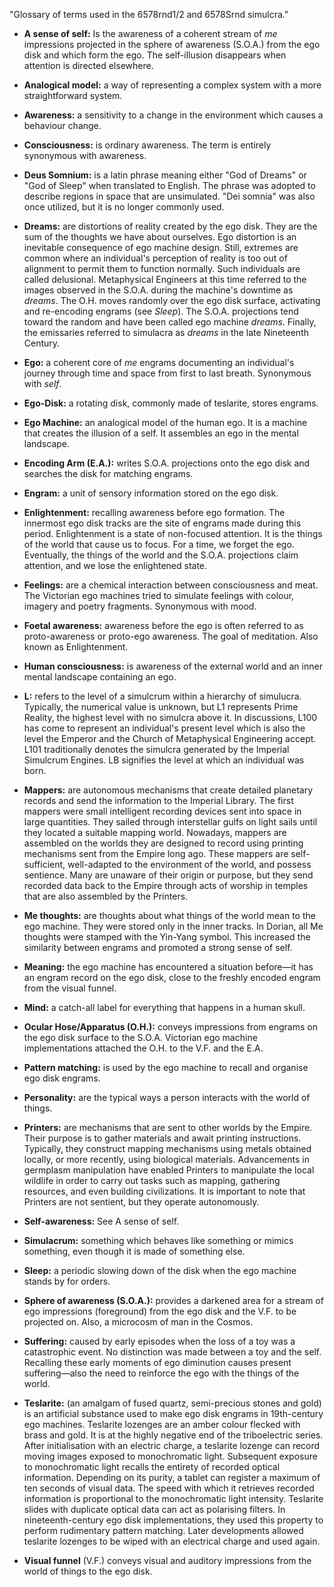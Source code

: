  "Glossary of terms used in the 6578rnd1/2 and 6578Srnd simulcra." 

- __A sense of self:__ Is the awareness of a coherent stream of *me* impressions projected in the sphere of awareness (S.O.A.) from the ego disk and which form the ego. The self-illusion disappears when attention is directed elsewhere.

- __Analogical model:__ a way of representing a complex system with a more straightforward system.

- __Awareness:__ a sensitivity to a change in the environment which causes a behaviour change.

- __Consciousness:__ is ordinary awareness. The term is entirely synonymous with awareness. 

- __Deus Somnium:__ is a latin phrase meaning either "God of Dreams" or "God of Sleep" when translated to English. The phrase was adopted to describe regions in space that are unsimulated. "Dei somnia" was also once utilized, but it is no longer commonly used.

- __Dreams:__ are distortions of reality created by the ego disk. They are the sum of the thoughts we have about ourselves. Ego distortion is an inevitable consequence of ego machine design. Still, extremes are common where an individual's perception of reality is too out of alignment to permit them to function normally. Such individuals are called delusional. Metaphysical Engineers at this time referred to the images observed in the S.O.A. during the machine's downtime as *dreams*. The O.H. moves randomly over the ego disk surface, activating and re-encoding engrams (see *Sleep*). The S.O.A. projections tend toward the random and have been called ego machine *dreams*. Finally, the emissaries referred to simulacra as *dreams* in the late Nineteenth Century. 

- __Ego:__ a coherent core of _me_ engrams documenting an individual's journey through time and space from first to last breath. Synonymous with *self*. 

- __Ego-Disk:__ a rotating disk, commonly made of teslarite, stores engrams.

- __Ego Machine:__ an analogical model of the human ego. It is a machine that creates the illusion of a self. It assembles an ego in the mental landscape. 

- __Encoding Arm (E.A.):__ writes S.O.A. projections onto the ego disk and searches the disk for matching engrams. 

- __Engram:__ a unit of sensory information stored on the ego disk. 

- __Enlightenment:__ recalling awareness before ego formation. The innermost ego disk tracks are the site of engrams made during this period. Enlightenment is a state of non-focused attention. It is the things of the world that cause us to focus. For a time, we forget the ego. Eventually, the things of the world and the S.O.A. projections claim attention, and we lose the enlightened state.

- __Feelings:__ are a chemical interaction between consciousness and meat. The Victorian ego machines tried to simulate feelings with colour, imagery and poetry fragments. Synonymous with mood.

- __Foetal awareness:__ awareness before the ego is often referred to as proto-awareness or proto-ego awareness. The goal of meditation. Also known as Enlightenment. 

- __Human consciousness:__ is awareness of the external world and an inner mental landscape containing an ego. 

- __L:__ refers to the level of a simulcrum within a hierarchy of simulucra. Typically, the numerical value is unknown, but L1 represents Prime Reality, the highest level with no simulcra above it. In discussions, L100 has come to represent an individual's present level which is also the level the Emperor and the Church of Metaphysical Engineering accept. L101 traditionally denotes the simulcra generated by the Imperial Simulcrum Engines. LB signifies the level at which an individual was born.

- __Mappers:__ are autonomous mechanisms that create detailed planetary records and send the information to the Imperial Library. The first mappers were small intelligent recording devices sent into space in large quantities. They sailed through interstellar gulfs on light sails until they located a suitable mapping world. Nowadays, mappers are assembled on the worlds they are designed to record using printing mechanisms sent from the Empire long ago. These mappers are self-sufficient, well-adapted to the environment of the world, and possess sentience. Many are unaware of their origin or purpose, but they send recorded data back to the Empire through acts of worship in temples that are also assembled by the Printers.

- __Me thoughts:__ are thoughts about what things of the world mean to the ego machine. They were stored only in the inner tracks. In Dorian, all Me thoughts were stamped with the Yin-Yang symbol. This increased the similarity between engrams and promoted a strong sense of self. 

- __Meaning:__ the ego machine has encountered a situation before—it has an engram record on the ego disk, close to the freshly encoded engram from the visual funnel. 

- __Mind:__ a catch-all label for everything that happens in a human skull.

- __Ocular Hose/Apparatus (O.H.):__ conveys impressions from engrams on the ego disk surface to the S.O.A. Victorian ego machine implementations attached the O.H. to the V.F. and the E.A. 

- __Pattern matching:__ is used by the ego machine to recall and organise ego disk engrams. 

- __Personality:__ are the typical ways a person interacts with the world of things. 

- __Printers:__ are mechanisms that are sent to other worlds by the Empire. Their purpose is to gather materials and await printing instructions. Typically, they construct mapping mechanisms using metals obtained locally, or more recently, using biological materials. Advancements in germplasm manipulation have enabled Printers to manipulate the local wildlife in order to carry out tasks such as mapping, gathering resources, and even building civilizations. It is important to note that Printers are not sentient, but they operate autonomously.

- __Self-awareness:__ See A sense of self. 

- __Simulacrum:__ something which behaves like something or mimics something, even though it is made of something else.

- __Sleep:__ a periodic slowing down of the disk when the ego machine stands by for orders. 

- __Sphere of awareness (S.O.A.):__ provides a darkened area for a stream of ego impressions (foreground) from the ego disk and the V.F. to be projected on. Also, a microcosm of man in the Cosmos. 

- __Suffering:__ caused by early episodes when the loss of a toy was a catastrophic event. No distinction was made between a toy and the self. Recalling these early moments of ego diminution causes present suffering—also the need to reinforce the ego with the things of the world. 

- __Teslarite:__ (an amalgam of fused quartz, semi-precious stones and gold) is an artificial substance used to make ego disk engrams in 19th-century ego machines. Teslarite lozenges are an amber colour flecked with brass and gold. It is at the highly negative end of the triboelectric series. After initialisation with an electric charge, a teslarite lozenge can record moving images exposed to monochromatic light. Subsequent exposure to monochromatic light recalls the entirety of recorded optical information. Depending on its purity, a tablet can register a maximum of ten seconds of visual data. The speed with which it retrieves recorded information is proportional to the monochromatic light intensity. Teslarite slides with duplicate optical data can act as polarising filters. In nineteenth-century ego disk implementations, they used this property to perform rudimentary pattern matching. Later developments allowed teslarite lozenges to be wiped with an electrical charge and used again.

- __Visual funnel__ (V.F.) conveys visual and auditory impressions from the world of things to the ego disk. 


